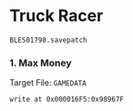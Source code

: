 #  Truck Racer 

`BLES01798.savepatch`

### 1. Max Money

Target File: `GAMEDATA`

```
write at 0x000016F5:0x98967F
```


